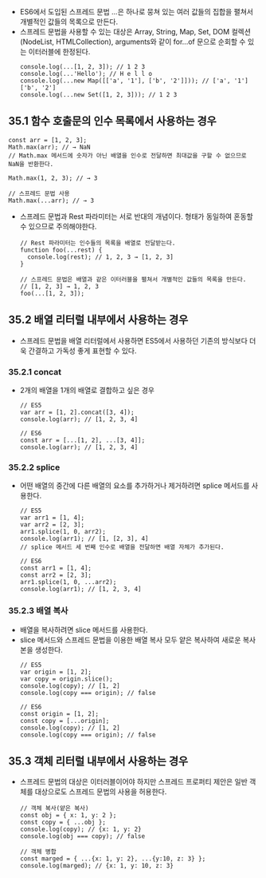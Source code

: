 - ES6에서 도입된 스프레드 문법 ...은 하나로 뭉쳐 있는 여러 값들의 집합을 펼쳐서 개별적인 값들의 목록으로 만든다.
- 스프레드 문법을 사용할 수 있는 대상은 Array, String, Map, Set, DOM 컬렉션(NodeList, HTMLCollection), arguments와 같이 for...of 문으로 순회할 수 있는 이터러블에 한정된다.
  ```
  console.log(...[1, 2, 3]); // 1 2 3
  console.log(...'Hello'); // H e l l o
  console.log(...new Map([['a', '1'], ['b', '2']])); // ['a', '1'] ['b', '2']
  console.log(...new Set([1, 2, 3])); // 1 2 3
  ```

## 35.1 함수 호출문의 인수 목록에서 사용하는 경우
  ```
  const arr = [1, 2, 3];
  Math.max(arr); // → NaN
  // Math.max 메서드에 숫자가 아닌 배열을 인수로 전달하면 최대값을 구할 수 없으므로 NaN을 반환한다.

  Math.max(1, 2, 3); // → 3

  // 스프레드 문법 사용
  Math.max(...arr); // → 3
  ```
- 스프레드 문법과 Rest 파라미터는 서로 반대의 개념이다. 형태가 동일하여 혼동할 수 있으므로 주의해야한다.
  ```
  // Rest 파라미터는 인수들의 목록을 배열로 전달받는다.
  function foo(...rest) {
    console.log(rest); // 1, 2, 3 → [1, 2, 3]
  }
  
  // 스프레드 문법은 배열과 같은 이터러블을 펼쳐서 개별적인 값들의 목록을 만든다.
  // [1, 2, 3] → 1, 2, 3
  foo(...[1, 2, 3]);
  ```

## 35.2 배열 리터럴 내부에서 사용하는 경우
- 스프레드 문법을 배열 리터럴에서 사용하면 ES5에서 사용하던 기존의 방식보다 더욱 간결하고 가독성 좋게 표현할 수 있다.

### 35.2.1 concat
- 2개의 배열을 1개의 배열로 결합하고 싶은 경우
  ```
  // ES5
  var arr = [1, 2].concat([3, 4]);
  console.log(arr); // [1, 2, 3, 4]
  
  // ES6
  const arr = [...[1, 2], ...[3, 4]];
  console.log(arr); // [1, 2, 3, 4]
  ```

### 35.2.2 splice
- 어떤 배열의 중간에 다른 배열의 요소를 추가하거나 제거하려면 splice 메서드를 사용한다.
  ```
  // ES5
  var arr1 = [1, 4];
  var arr2 = [2, 3];
  arr1.splice(1, 0, arr2);
  console.log(arr1); // [1, [2, 3], 4]
  // splice 메서드 세 번째 인수로 배열을 전달하면 배열 자체가 추가된다.
  
  // ES6
  const arr1 = [1, 4];
  const arr2 = [2, 3];
  arr1.splice(1, 0, ...arr2);
  console.log(arr1); // [1, 2, 3, 4]
  ```

### 35.2.3 배열 복사
- 배열을 복사하려면 slice 메서드를 사용한다.
- slice 메서드와 스프레드 문법을 이용한 배열 복사 모두 얕은 복사하여 새로운 복사본을 생성한다.
  ```
  // ES5
  var origin = [1, 2];
  var copy = origin.slice();
  console.log(copy); // [1, 2]
  console.log(copy === origin); // false

  // ES6
  const origin = [1, 2];
  const copy = [...origin];
  console.log(copy); // [1, 2]
  console.log(copy === origin); // false
  ```

## 35.3 객체 리터럴 내부에서 사용하는 경우
- 스프레드 문법의 대상은 이터러블이어야 하지만 스프레드 프로퍼티 제안은 일반 객체를 대상으로도 스프레드 문법의 사용을 허용한다.
  ```
  // 객체 복사(얕은 복사)
  const obj = { x: 1, y: 2 };
  const copy = { ...obj };
  console.log(copy); // {x: 1, y: 2}
  console.log(obj === copy); // false
  
  // 객체 병합
  const marged = { ...{x: 1, y: 2}, ...{y:10, z: 3} };
  console.log(marged); // {x: 1, y: 10, z: 3}
  ```
